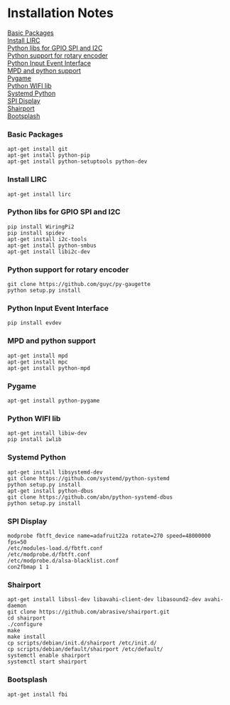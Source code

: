 # Installation Notes

[Basic Packages](#basic-packages)<br>
[Install LIRC](#install-lirc)<br>
[Python libs for GPIO SPI and I2C](#python-libs-for-gpio-spi-and-i2c)<br>
[Python support for rotary encoder](#python-support-for-rotary-encoder)<br>
[Python Input Event Interface](#python-input-event-interface)<br>
[MPD and python support](#mpd-and-python-support)<br>
[Pygame](#pygame)<br>
[Python WIFI lib](#python-wifi-lib)<br>
[Systemd Python](#systemd-python)<br>
[SPI Display](#spi-display)<br>
[Shairport](#shairport)<br>
[Bootsplash](#bootsplash)<br>

### Basic Packages
```
apt-get install git
apt-get install python-pip
apt-get install python-setuptools python-dev
```

### Install LIRC
```
apt-get install lirc
```

### Python libs for GPIO SPI and I2C
```
pip install WiringPi2
pip install spidev
apt-get install i2c-tools
apt-get install python-smbus
apt-get install libi2c-dev
```

### Python support for rotary encoder
```
git clone https://github.com/guyc/py-gaugette
python setup.py install
```

### Python Input Event Interface
```
pip install evdev
```

### MPD and python support
```
apt-get install mpd
apt-get install mpc
apt-get install python-mpd
```

### Pygame
```
apt-get install python-pygame
```

### Python WIFI lib
```
apt-get install libiw-dev
pip install iwlib
```

### Systemd Python
```
apt-get install libsystemd-dev
git clone https://github.com/systemd/python-systemd
python setup.py install
apt-get install python-dbus
git clone https://github.com/abn/python-systemd-dbus
python setup.py install
```

### SPI Display
```
modprobe fbtft_device name=adafruit22a rotate=270 speed=48000000 fps=50
/etc/modules-load.d/fbtft.conf
/etc/modprobe.d/fbtft.conf
/etc/modprobe.d/alsa-blacklist.conf
con2fbmap 1 1
```

### Shairport
```
apt-get install libssl-dev libavahi-client-dev libasound2-dev avahi-daemon
git clone https://github.com/abrasive/shairport.git
cd shairport
./configure
make
make install
cp scripts/debian/init.d/shairport /etc/init.d/
cp scripts/debian/default/shairport /etc/default/
systemctl enable shairport
systemctl start shairport
```

### Bootsplash
```
apt-get install fbi
```